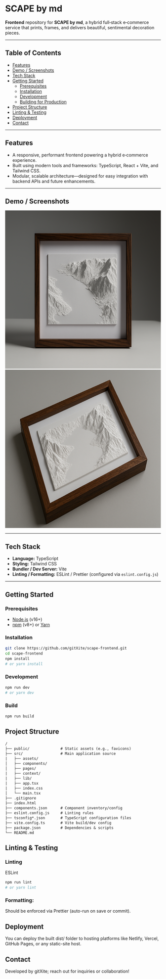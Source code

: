 # SCAPE by md

**Frontend** repository for **SCAPE by md**, a hybrid full‑stack e‑commerce service that prints, frames, and delivers beautiful, sentimental decoration pieces. 

---

## Table of Contents

- [Features](#features)  
- [Demo / Screenshots](#demo--screenshots)  
- [Tech Stack](#tech-stack)  
- [Getting Started](#getting-started)  
  - [Prerequisites](#prerequisites)  
  - [Installation](#installation)  
  - [Development](#development)  
  - [Building for Production](#building-for-production)  
- [Project Structure](#project-structure)  
- [Linting & Testing](#linting--testing) 
- [Deployment](#deployment)  
- [Contact](#contact)

---

## Features

- A responsive, performant frontend powering a hybrid e‑commerce experience.  
- Built using modern tools and frameworks: TypeScript, React + Vite, and Tailwind CSS.
- Modular, scalable architecture—designed for easy integration with backend APIs and future enhancements.

---

## Demo / Screenshots

<img width="768" height="512" alt="Product Image" src="./src/assets/product-image-straight.png" />


<img width="768" height="512" alt="Product Image 2" src="./src/assets/product-image-angle.png" />

---

## Tech Stack

- **Language:** TypeScript 
- **Styling:** Tailwind CSS  
- **Bundler / Dev Server:** Vite  
- **Linting / Formatting:** ESLint / Prettier (configured via `eslint.config.js`)

---

## Getting Started

### Prerequisites

- [Node.js](https://nodejs.org) (v16+)  
- [npm](https://www.npmjs.com) (v8+) or [Yarn](https://yarnpkg.com)

### Installation

```bash
git clone https://github.com/gitXite/scape-frontend.git
cd scape-frontend
npm install
# or yarn install
```

### Development
```bash
npm run dev
# or yarn dev
```

### Build
```bash
npm run build
```

## Project Structure
```plaintext
/
├── public/              # Static assets (e.g., favicons)
├── src/                 # Main application source
|   ├── assets/
│   ├── components/
│   ├── pages/
|   ├── context/
|   ├── lib/
|   ├── app.tsx
|   ├── index.css
│   └── main.tsx
├── .gitignore
├── index.html
├── components.json      # Component inventory/config 
├── eslint.config.js     # Linting rules
├── tsconfig*.json       # TypeScript configuration files
├── vite.config.ts       # Vite build/dev config
├── package.json         # Dependencies & scripts
└── README.md
```

## Linting & Testing

### Linting
ESLint
```bash
npm run lint
# or yarn lint
```

### Formatting:
Should be enforced via Prettier (auto-run on save or commit).

## Deployment
You can deploy the built dist/ folder to hosting platforms like Netlify, Vercel, GitHub Pages, or any static-site host.

## Contact
Developed by gitXite; reach out for inquiries or collaboration!
